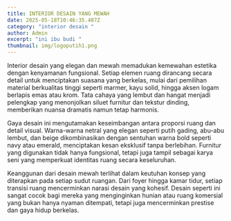 ```yaml
---
title: INTERIOR DESAIN YANG MEWAH
date: 2025-05-18T10:46:35.487Z
category: "interior desain "
author: Admin
excerpt: "ini ibu budi "
thumbnail: img/logoputih1.png
---
```

<!--StartFragment-->

Interior desain yang elegan dan mewah memadukan kemewahan estetika dengan kenyamanan fungsional. Setiap elemen ruang dirancang secara detail untuk menciptakan suasana yang berkelas, mulai dari pemilihan material berkualitas tinggi seperti marmer, kayu solid, hingga aksen logam berlapis emas atau krom. Tata cahaya yang lembut dan hangat menjadi pelengkap yang menonjolkan siluet furnitur dan tekstur dinding, memberikan nuansa dramatis namun tetap harmonis.

Gaya desain ini mengutamakan keseimbangan antara proporsi ruang dan detail visual. Warna-warna netral yang elegan seperti putih gading, abu-abu lembut, dan beige dikombinasikan dengan sentuhan warna bold seperti navy atau emerald, menciptakan kesan eksklusif tanpa berlebihan. Furnitur yang digunakan tidak hanya fungsional, tetapi juga tampil sebagai karya seni yang memperkuat identitas ruang secara keseluruhan.

Keanggunan dari desain mewah terlihat dalam keutuhan konsep yang diterapkan pada setiap sudut ruangan. Dari foyer hingga kamar tidur, setiap transisi ruang mencerminkan narasi desain yang kohesif. Desain seperti ini sangat cocok bagi mereka yang menginginkan hunian atau ruang komersial yang bukan hanya nyaman ditempati, tetapi juga mencerminkan prestise dan gaya hidup berkelas.

<!--EndFragment-->
